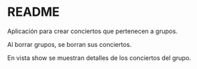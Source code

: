 # README

Aplicación para crear conciertos que pertenecen a grupos.

Al borrar grupos, se borran sus conciertos.

En vista show se muestran detalles de los conciertos del grupo.
